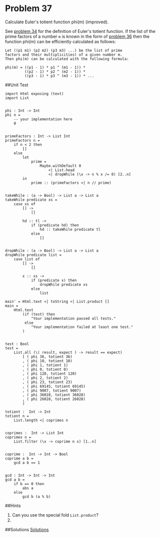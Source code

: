 # Problem 37

Calculate Euler's totient function phi(m) (improved).

See [problem 34](problem_34.md) for the definition of Euler's totient function. If the list of the prime factors of a number ```m``` is known in the form of [problem 36](problem_36.md) then the function phi(m) can be efficiently calculated as follows: 
```
Let ((p1 m1) (p2 m2) (p3 m3) ...) be the list of prime
factors and their multiplicities) of a given number m. 
Then phi(m) can be calculated with the following formula:

phi(m) = ((p1 - 1) * p1 ^ (m1 - 1)) * 
         ((p2 - 1) * p2 ^ (m2 - 1)) * 
         ((p3 - 1) * p3 ^ (m3 - 1)) * ...
```

##Unit Test
```
import Html exposing (text)
import List


phi : Int -> Int 
phi n = 
    -- your implementation here
    0


primeFactors : Int -> List Int
primeFactors n =
    if n < 2 then
        []
    else
        let
            prime =
                Maybe.withDefault 0
                    <| List.head
                    <| dropWhile (\x -> n % x /= 0) [2..n]
        in
            prime :: (primeFactors <| n // prime)


takeWhile : (a -> Bool) -> List a -> List a
takeWhile predicate xs =
    case xs of
        [] ->
            []

        hd :: tl ->
            if (predicate hd) then
                hd :: takeWhile predicate tl
            else
                []


dropWhile : (a -> Bool) -> List a -> List a
dropWhile predicate list =
    case list of
        [] ->
            []

        x :: xs ->
            if (predicate x) then
                dropWhile predicate xs
            else
                list
     
main' = Html.text <| toString <| List.product []
main =
    Html.text 
        (if (test) then
            "Your implementation passed all tests."
         else
            "Your implementation failed at least one test."
        )


test : Bool
test =
    List.all (\( result, expect ) -> result == expect)
        [ ( phi 36, totient 36)
        , ( phi 10, totient 10)
        , ( phi 1, totient 1)
        , ( phi 0, totient 0)
        , ( phi 120, totient 120)
        , ( phi 2, totient 2)
        , ( phi 23, totient 23)
        , ( phi 69145, totient 69145)
        , ( phi 9007, totient 9007)
        , ( phi 36028, totient 36028)
        , ( phi 26028, totient 26028)
        ]

totient :  Int -> Int
totient n = 
    List.length <| coprimes n


coprimes :  Int -> List Int
coprimes n = 
    List.filter (\x -> coprime n x) [1..n]


coprime :  Int -> Int -> Bool
coprime a b = 
    gcd a b == 1


gcd : Int -> Int -> Int 
gcd a b =
    if b == 0 then  
        abs a
    else
        gcd b (a % b)

```

##Hints
1. Can you use the special fold ```List.product```? 
2. 
##Solutions
[Solutions](problem_37_solutions.md)